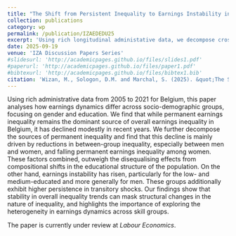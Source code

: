 ```yaml
---
title: "The Shift from Persistent Inequality to Earnings Instability in Belgium"
collection: publications
category: wp
permalink: /publication/IZAEDEDU25
excerpt: 'Using rich longitudinal administative data, we decompose cross-sectional inequality trends in Belgium into its permanent and transitory components, and examine heterogeneity in earnings dynamics across gender and education levels.'
date: 2025-09-19
venue: 'IZA Discussion Papers Series'
#slidesurl: 'http://academicpages.github.io/files/slides1.pdf'
#paperurl: 'http://academicpages.github.io/files/paper1.pdf'
#bibtexurl: 'http://academicpages.github.io/files/bibtex1.bib'
citation: 'Wizan, M., Sologon, D.M. and Marchal, S. (2025). &quot;The Shift from Persistent Inequality to Earnings Instability in Belgium.&quot; <i>IZA Discussion Paper</i>, No. 18132. <a href="https://www.iza.org/publications/dp/18132">https://www.iza.org/publications/dp/18132</a>.'
---
```

Using rich administrative data from 2005 to 2021 for Belgium, this paper analyses how earnings dynamics differ across socio-demographic groups, focusing on gender and education. We find that while permanent earnings inequality remains the dominant source of overall earnings inequality in Belgium, it has declined modestly in recent years. We further decompose the sources of permanent inequality and find that this decline is mainly driven by reductions in between-group inequality, especially between men and women, and falling permanent earnings inequality among women. These factors combined, outweigh the disequalising effects from compositional shifts in the educational structure of the population. On the other hand, earnings instability has risen, particularly for the low- and medium-educated and more generally for men. These groups additionally exhibit higher persistence in transitory shocks. Our findings show that stability in overall inequality trends can mask structural changes in the nature of inequality, and highlights the importance of exploring the heterogeneity in earnings dynamics across skill groups.

The paper is currently under review at _Labour Economics_. 
